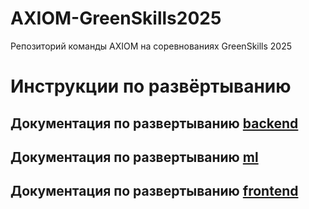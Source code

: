 # AXIOM-GreenSkills2025
Репозиторий команды AXIOM на соревнованиях GreenSkills 2025

# Инструкции по развёртыванию

## Документация по развертыванию [backend](./backend/README.md)

## Документация по развертыванию [ml](./ML/service/README.md)

## Документация по развертыванию [frontend](./frontend/README.md)

